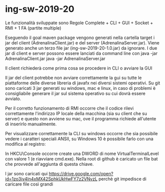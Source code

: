 # ing-sw-2019-20

Le funzionalità sviluppate sono
Regole Complete + CLI + GUI + Socket + RMI + 1 FA (partite multiple)

Eseguendo il goal maven package vengono generati nella cartella target i jar del client (AdrenalinaClient.jar) e del server (AdrenalinaServer.jar).
Viene generato anche un terzo file jar (ing-sw-2019-20-1.0.jar) da ignorare. 
I due jar di client e server possono essere lanciati da command line con
java -jar AdrenalinaClient.jar
java -jar AdrenalinaServer.jar

Il client richiederà come prima cosa se procedere in CLI o avviare la GUI

Il jar del client potrebbe non avviare correttamente la gui su tutte le piattaforme delle diverse libreria di javafx nei diversi sistemi operativi. Su git sono caricati 3 jar generati su windows, mac e linux, in caso di problemi è consigliabile generare il jar sul sistema operativo su cui dovrà essere avviato.

Per il corretto funzionamento di RMI occorre che il codice rilevi correttamente l'indirizzo IP locale della macchina (sia su client che su server) e questo non avviene su mac, ove il programma richiede all'utente di inserirlo manualmente. 

Per visualizzare correttamente la CLI su windows occorre che sia possibile vedere i caratteri speciali ANSII, su Windows 10 è possibile farlo con una modifica al registro:

In HKCU\Console occorre create una DWORD di nome VirtualTerminalLevel con valore 1 (e riavviare cmd.exe).
Nella root di github è caricato un file bat che provvede all'aggiunta di questa chiave.
 
I jar sono caricati qui https://drive.google.com/open?id=1zo3iv4ln4xMX42SphkUkHwFY7z2VNvzL perchè git impedisce di caricare file così grandi
